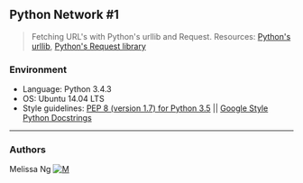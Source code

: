## Python Network #1
> Fetching URL's with Python's urllib and Request. Resources: [Python's urllib](https://docs.python.org/3/howto/urllib2.html),
> [Python's Request library](http://docs.python-requests.org/en/master/)

### Environment
* Language: Python 3.4.3
* OS: Ubuntu 14.04 LTS
* Style guidelines: [PEP 8 (version 1.7) for Python 3.5](https://www.python.org/dev/peps/pep-0008/) || [Google Style Python Docstrings](http://sphinxcontrib-napoleon.readthedocs.io/en/latest/example_google.html)

---
### Authors
Melissa Ng [![M](https://upload.wikimedia.org/wikipedia/fr/thumb/c/c8/Twitter_Bird.svg/30px-Twitter_Bird.svg.png)](https://twitter.com/MelissaNg__)

